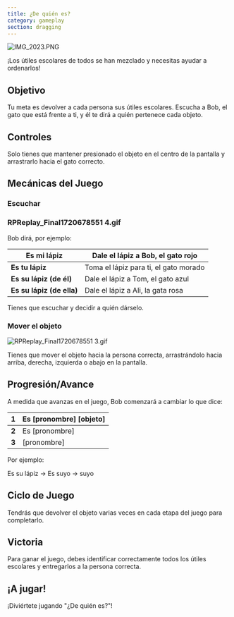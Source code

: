 ```yaml
---
title: ¿De quién es?
category: gameplay
section: dragging
---
```

![IMG_2023.PNG](https://help.studycat.com/hc/article_attachments/34966103260825)

¡Los útiles escolares de todos se han mezclado y necesitas ayudar a ordenarlos!

## Objetivo

Tu meta es devolver a cada persona sus útiles escolares. Escucha a Bob, el gato que está frente a ti, y él te dirá a quién pertenece cada objeto.

## Controles

Solo tienes que mantener presionado el objeto en el centro de la pantalla y arrastrarlo hacia el gato correcto.

## Mecánicas del Juego

### Escuchar

### RPReplay_Final1720678551 4.gif

Bob dirá, por ejemplo:

| **Es mi lápiz** | Dale el lápiz a Bob, el gato rojo |
| --- | --- |
| **Es tu lápiz** | Toma el lápiz para ti, el gato morado |
| **Es su lápiz (de él)** | Dale el lápiz a Tom, el gato azul |
| **Es su lápiz (de ella)** | Dale el lápiz a Ali, la gata rosa |

Tienes que escuchar y decidir a quién dárselo.

### Mover el objeto

![RPReplay_Final1720678551 3.gif](https://help.studycat.com/hc/article_attachments/34966668424601)

Tienes que mover el objeto hacia la persona correcta, arrastrándolo hacia arriba, derecha, izquierda o abajo en la pantalla.

## Progresión/Avance

A medida que avanzas en el juego, Bob comenzará a cambiar lo que dice:

| **1** | Es [pronombre] [objeto] |
| --- | --- |
| **2** | Es [pronombre] |
| **3** | [pronombre] |

Por ejemplo:

Es su lápiz → Es suyo → suyo

## Ciclo de Juego

Tendrás que devolver el objeto varias veces en cada etapa del juego para completarlo.

## Victoria

Para ganar el juego, debes identificar correctamente todos los útiles escolares y entregarlos a la persona correcta.

## ¡A jugar!

¡Diviértete jugando "¿De quién es?"!